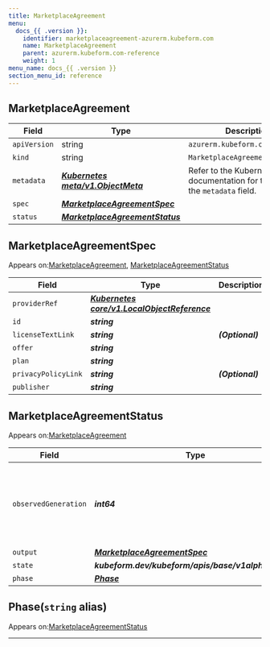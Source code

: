 ```yaml
---
title: MarketplaceAgreement
menu:
  docs_{{ .version }}:
    identifier: marketplaceagreement-azurerm.kubeform.com
    name: MarketplaceAgreement
    parent: azurerm.kubeform.com-reference
    weight: 1
menu_name: docs_{{ .version }}
section_menu_id: reference
---
```


## MarketplaceAgreement
| Field | Type | Description |
| ------ | ----- | ----------- |
| `apiVersion` | string | `azurerm.kubeform.com/v1alpha1` |
|    `kind` | string | `MarketplaceAgreement` |
| `metadata` | ***[Kubernetes meta/v1.ObjectMeta](https://v1-18.docs.kubernetes.io/docs/reference/generated/kubernetes-api/v1.18/#objectmeta-v1-meta)***|Refer to the Kubernetes API documentation for the fields of the `metadata` field.|
| `spec` | ***[MarketplaceAgreementSpec](#marketplaceagreementspec)***||
| `status` | ***[MarketplaceAgreementStatus](#marketplaceagreementstatus)***||
## MarketplaceAgreementSpec

Appears on:[MarketplaceAgreement](#marketplaceagreement), [MarketplaceAgreementStatus](#marketplaceagreementstatus)

| Field | Type | Description |
| ------ | ----- | ----------- |
| `providerRef` | ***[Kubernetes core/v1.LocalObjectReference](https://v1-18.docs.kubernetes.io/docs/reference/generated/kubernetes-api/v1.18/#localobjectreference-v1-core)***||
| `id` | ***string***||
| `licenseTextLink` | ***string***| ***(Optional)*** |
| `offer` | ***string***||
| `plan` | ***string***||
| `privacyPolicyLink` | ***string***| ***(Optional)*** |
| `publisher` | ***string***||
## MarketplaceAgreementStatus

Appears on:[MarketplaceAgreement](#marketplaceagreement)

| Field | Type | Description |
| ------ | ----- | ----------- |
| `observedGeneration` | ***int64***| ***(Optional)*** Resource generation, which is updated on mutation by the API Server.|
| `output` | ***[MarketplaceAgreementSpec](#marketplaceagreementspec)***| ***(Optional)*** |
| `state` | ***kubeform.dev/kubeform/apis/base/v1alpha1.State***| ***(Optional)*** |
| `phase` | ***[Phase](#phase)***| ***(Optional)*** |
## Phase(`string` alias)

Appears on:[MarketplaceAgreementStatus](#marketplaceagreementstatus)

---
